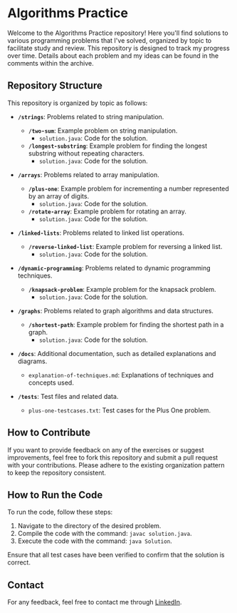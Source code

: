 # Algorithms Practice

Welcome to the Algorithms Practice repository! Here you'll find solutions to various programming problems that I've solved, organized by topic to facilitate study and review. This repository is designed to track my progress over time. Details about each problem and my ideas can be found in the comments within the archive.

## Repository Structure

This repository is organized by topic as follows:

- **`/strings`**: Problems related to string manipulation.
  - **`/two-sum`**: Example problem on string manipulation.
    - `solution.java`: Code for the solution.
  - **`/longest-substring`**: Example problem for finding the longest substring without repeating characters.
    - `solution.java`: Code for the solution.

- **`/arrays`**: Problems related to array manipulation.
  - **`/plus-one`**: Example problem for incrementing a number represented by an array of digits.
    - `solution.java`: Code for the solution.
  - **`/rotate-array`**: Example problem for rotating an array.
    - `solution.java`: Code for the solution.

- **`/linked-lists`**: Problems related to linked list operations.
  - **`/reverse-linked-list`**: Example problem for reversing a linked list.
    - `solution.java`: Code for the solution.

- **`/dynamic-programming`**: Problems related to dynamic programming techniques.
  - **`/knapsack-problem`**: Example problem for the knapsack problem.
    - `solution.java`: Code for the solution.

- **`/graphs`**: Problems related to graph algorithms and data structures.
  - **`/shortest-path`**: Example problem for finding the shortest path in a graph.
    - `solution.java`: Code for the solution.

- **`/docs`**: Additional documentation, such as detailed explanations and diagrams.
  - `explanation-of-techniques.md`: Explanations of techniques and concepts used.

- **`/tests`**: Test files and related data.
  - `plus-one-testcases.txt`: Test cases for the Plus One problem.

## How to Contribute

If you want to provide feedback on any of the exercises or suggest improvements, feel free to fork this repository and submit a pull request with your contributions. Please adhere to the existing organization pattern to keep the repository consistent.

## How to Run the Code

To run the code, follow these steps:

1. Navigate to the directory of the desired problem.
2. Compile the code with the command: `javac solution.java`.
3. Execute the code with the command: `java Solution`.

Ensure that all test cases have been verified to confirm that the solution is correct.

## Contact

For any feedback, feel free to contact me through [LinkedIn](https://www.linkedin.com/in/henriquemarchiori/).
